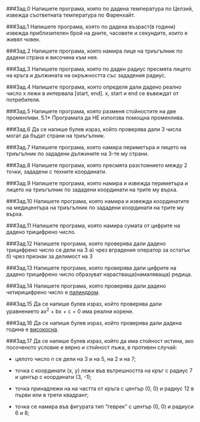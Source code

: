 ###Зад.0
Напишете програма, която по дадена температура по Целзий, извежда съответната температура по Фаренхайт.

###Зад.1
Напишете програма, която по дадена възраст(в години) извежда приблизителен брой на дните, часовете и секундите, които е живял човек.

###Зад.2
Напишете програма, която намира лице на триъгълник по дадени страна и височина към нея.

###Зад.3
Напишете програма, която по даден радиус пресмята лицето на кръга и дължината на окръжността със зададения радиус.

###Зад.4
Напишете програма, която определя дали дадено реално число х лежи в интервала [start, end]. x, start и end се въвеждат от потребителя.

###Зад.5
Напишете програма, която разменя стойностите на две променливи.
	5.1* Програмата да НЕ използва помощна променлива.

###Зад.6
Да се напише булев израз, който проверява дали 3 числа могат да бъдат страни на триъгълник.

###Зад.7
Напишете програма, която намира периметъра и лицето на триъгълник по зададени дължините на 3-те му страни.

###Зад.8
Напишете програма, която пресмята разстоянието между 2 точки, зададени с техните координати.

###Зад.9
Напишете програма, която намира и извежда периметъра и лицето на триъгълник по зададени координати на трите му върха.

###Зад.10
Напишете програма, която намира и извежда координатите на медицентъра на триъгълник по зададени координати на трите му върха.

###Зад.11
Напишете програма, която намира сумата от цифрите на дадено трицифрено число.

###Зад.12
Напишете програма, която проверява дали дадено трицифрено число се дели на 3
	а) чрез вградения оператор за остатък
	б) чрез признак за делимост на 3

###Зад.13
Напишете програма, която проверява дали цифрите на дадено трицифрено число образуват нарастваща(намаляваща) редица.

###Зад.14
Напишете програма, която проверява дали дадено четирицифрено число е [палиндром](https://en.wikipedia.org/wiki/Palindrome).

###Зад.15
Да се напише булев израз, който проверява дали уравнението ax<sup>2</sup> + bx + c = 0 има реални корени.

###Зад.16
Да се напише булев израз, който проверява дали дадена година е [високосна](https://en.wikipedia.org/wiki/Leap_year#Algorithm).

###Зад.17
Да се напише булев израз, който да има стойност истина, ако посоченото условие е вярно и стойност лъжа, в противен случай:

* цялото число n се дели на 3 и на 5, на 2 и на 7;

* точка с координати (x, y)  лежи във вътрешността на кръг с радиус 7 и център с координати (3, -1);

* точка принадлежи на на частта от кръга с център (0, 0) и радиус 12 в първи или в трети квадрант;

* точка се намира във фигурата  тип “геврек” с център (0, 0) и радиуси 6 и 8;